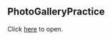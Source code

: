 ## PhotoGalleryPractice

Click <a href="https://wxu417.github.io/PhotoGalleryPractice/" target="_blank">here</a> to open.
